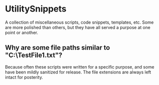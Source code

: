 # UtilitySnippets

A collection of miscellaneous scripts, code snippets, templates, etc. Some are more polished than others, but they have all served a purpose at one point or another.

## Why are some file paths similar to "C:\TestFile1.txt"?
Because often these scripts were written for a specific purpose, and some have been mildly sanitized for release. The file extensions are always left intact for posterity.
